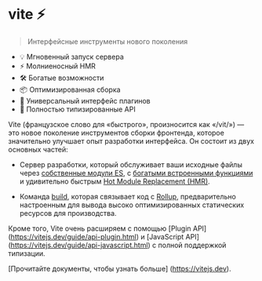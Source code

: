 # vite ⚡

> Интерфейсные инструменты нового поколения

- 💡 Мгновенный запуск сервера
- ⚡️ Молниеносный HMR
- 🛠️ Богатые возможности
- 📦 Оптимизированная сборка
- 🔩 Универсальный интерфейс плагинов
- 🔑 Полностью типизированные API

Vite (французское слово для «быстрого», произносится как «/vit/») — это новое поколение инструментов сборки фронтенда, которое значительно улучшает опыт разработки интерфейса. Он состоит из двух основных частей:

- Сервер разработки, который обслуживает ваши исходные файлы через [собственные модули ES](https://developer.mozilla.org/en-US/docs/Web/JavaScript/Guide/Modules), с [богатыми встроенными функциями](https://vitejs.dev/guide/features.html) и удивительно быстрым [Hot Module Replacement (HMR)](https://vitejs.dev/guide/features.html#hot-module-replacement).

- Команда [build](https://vitejs.dev/guide/build.html), которая связывает код с [Rollup](https://rollupjs.org), предварительно настроенным для вывода высоко оптимизированных статических ресурсов для производства.

Кроме того, Vite очень расширяем с помощью [Plugin API] (https://vitejs.dev/guide/api-plugin.html) и [JavaScript API] (https://vitejs.dev/guide/api-javascript.html) с полной поддержкой типизации.

[Прочитайте документы, чтобы узнать больше] (https://vitejs.dev).
